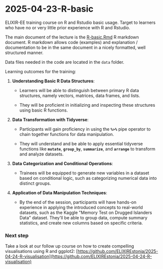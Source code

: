 # 2025-04-23-R-basic

ELIXIR-EE training course on R and Rstudio basic usage. Target to learners who have no or very little prior experience with R and Rstudio.

The main document of the lecture is the [R-basic.Rmd](R-basic.Rmd) R markdown document. R markdown allows code (examples) and explanation / documentation to be in the same document in a nicely formatted, well structured manner.

Data files needed in the code are located in the `data` folder.

Learning outcomes for the training:

1.  **Understanding Basic R Data Structures**:

    -   Learners will be able to distinguish between primary R data structures, namely vectors, matrices, data frames, and lists.

    -   They will be proficient in initializing and inspecting these structures using basic R functions.

2.  **Data Transformation with Tidyverse**:

    -   Participants will gain proficiency in using the **`%>%`** pipe operator to chain together functions for data manipulation.

    -   They will understand and be able to apply essential tidyverse functions like **`mutate`**, **`group_by`**, **`summarize`**, and **`arrange`** to transform and analyze datasets.

3.  **Data Categorization and Conditional Operations**:

    -   Trainees will be equipped to generate new variables in a dataset based on conditional logic, such as categorizing numerical data into distinct groups.

4.  **Application of Data Manipulation Techniques**:

    -   By the end of the session, participants will have hands-on experience in applying the introduced concepts to real-world datasets, such as the Kaggle "Memory Test on Drugged Islanders Data" dataset. They'll be able to group data, compute summary statistics, and create new columns based on specific criteria.

### Next step

Take a look at our follow up course on how to create compelling visualisations using R and ggplot2: [https://github.com/ELIXIREstonia/2025-04-24-R-visualisation](https://github.com/ELIXIREstonia/2025-04-24-R-visualisation)
